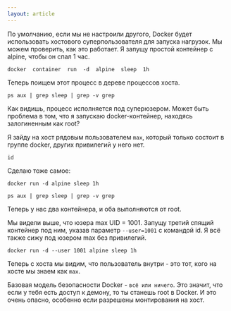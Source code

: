 ```yaml
---
layout: article
---
```


По умолчанию, если мы не настроили другого, Docker будет использовать хостового суперпользователя для запуска нагрузок. Мы можем проверить, как это работает. Я запущу простой контейнер с alpine, чтобы он спал 1 час.

```
docker  container  run  -d  alpine  sleep  1h
```

Теперь поищем этот процесс в дереве процессов хоста.

```
ps aux | grep sleep | grep -v grep
```

Как видишь, процесс исполняется под суперюзером. Может быть проблема в том, что я запускаю docker-контейнер, находясь залогиненным как root?

Я зайду на хост рядовым пользователем `max`, который только состоит в группе docker, других привилегий у него нет.

```
id
```

Сделаю тоже самое:

```
docker run -d alpine sleep 1h
```

```
ps aux | grep sleep | grep -v grep
```

Теперь у нас два контейнера, и оба выполняются от root.

Мы видели выше, что юзера max UID = 1001. Запущу третий спящий контейнер под ним, указав параметр `--user=1001` с командой id. Я всё также сижу под юзером max без привилегий.

```
docker run -d --user 1001 alpine sleep 1h
```

Теперь с хоста мы видим, что пользователь внутри - это тот, кого на хосте мы знаем как `max`.

Базовая модель безопасности Doсker - `всё или ничего`. Это значит, что если у тебя есть доступ к демону, то ты станешь root в Docker. И это очень опасно, особенно если разрешены монтирования на хост.

